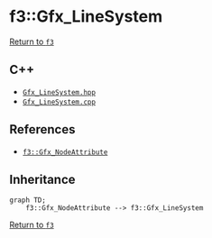 # f3::Gfx_LineSystem

[Return to `f3`](/docs/f3.md)

## C++

- [`Gfx_LineSystem.hpp`](/c++/include/Gfx_LineSystem.hpp)
- [`Gfx_LineSystem.cpp`](/c++/source/Gfx_LineSystem.cpp)

## References

- [`f3::Gfx_NodeAttribute`](/docs/f3/Gfx_NodeAttribute.md)

## Inheritance

```mermaid
graph TD;
    f3::Gfx_NodeAttribute --> f3::Gfx_LineSystem
```

[Return to `f3`](/docs/f3.md)
